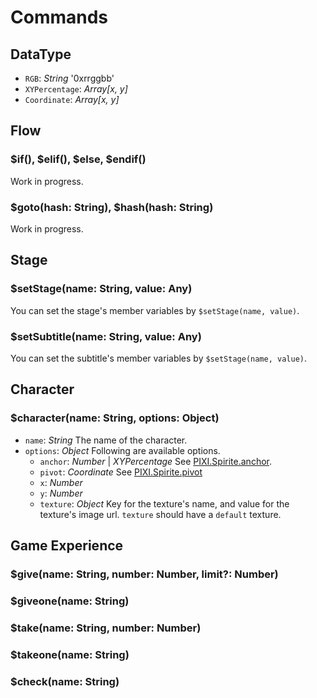 # Commands

## DataType

- `RGB`: *String* '0xrrggbb'
- `XYPercentage`: *Array[x, y]*
- `Coordinate`: *Array[x, y]*

## Flow

### $if(), $elif(), $else, $endif()

Work in progress.

### $goto(hash: String), $hash(hash: String)

Work in progress.

## Stage

### $setStage(name: String, value: Any)

You can set the stage's member variables by `$setStage(name, value)`.

### $setSubtitle(name: String, value: Any)

You can set the subtitle's member variables by `$setStage(name, value)`.

## Character

### $character(name: String, options: Object)

- `name`: *String* The name of the character.
- `options`: *Object* Following are available options.
  - `anchor`: *Number* | *XYPercentage* See [PIXI.Spirite.anchor](http://pixijs.download/dev/docs/PIXI.Sprite.html#anchor).
  - `pivot`: *Coordinate* See [PIXI.Spirite.pivot](http://pixijs.download/dev/docs/PIXI.Sprite.html#pivot)
  - `x`: *Number*
  - `y`: *Number*
  - `texture`: *Object* Key for the texture's name, and value for the texture's image url. `texture` should have a `default` texture.

## Game Experience

### $give(name: String, number: Number, limit?: Number)

### $giveone(name: String)

### $take(name: String, number: Number)

### $takeone(name: String)

### $check(name: String)




